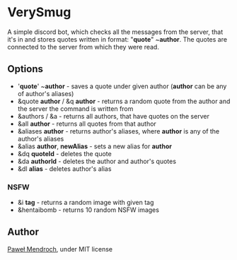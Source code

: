 # VerySmug
A simple discord bot, which checks all the messages from the server, that it's in and stores quotes written in format: "**quote**" ~**author**.
The quotes are connected to the server from which they were read.

## Options

* '**quote**' ~**author** - saves a quote under given author (**author** can be any of author's aliases)
* &quote **author** / &q **author** - returns a random quote from the author and the server the command is written from
* &authors / &a - returns all authors, that have quotes on the server
* &all **author** - returns all quotes from that author
* &aliases **author** - returns author's aliases, where **author** is any of the author's aliases
* &alias **author**, **newAlias** - sets a new alias for **author**
* &dq **quoteId** - deletes the quote
* &da **authorId** - deletes the author and author's quotes
* &dl **alias** - deletes author's alias

### NSFW

* &i **tag** - returns a random image with given tag
* &hentaibomb - returns 10 random NSFW images

## Author
[Paweł Mendroch](https://github.com/FrozenTear7), under MIT license
